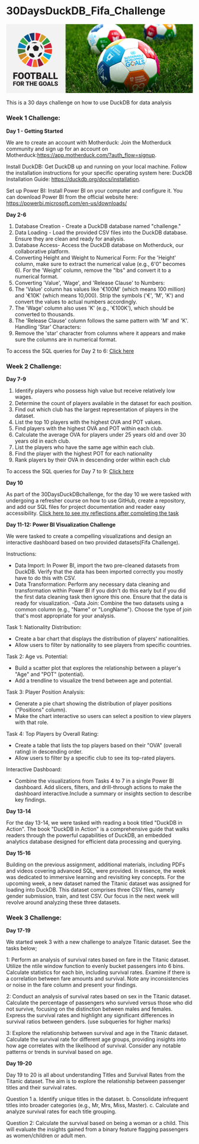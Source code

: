 # 30DaysDuckDB_Fifa_Challenge
![](fftg_web_banner-02_0.png)

This is a 30 days challenge on how to use DuckDB for data analysis

### Week 1 Challenge:

**Day 1 - Getting Started**

We are to create an account with Motherduck: Join the Motherduck community and sign up for an account on Motherduck:https://app.motherduck.com/?auth_flow=signup.

Install DuckDB: Get DuckDB up and running on your local machine. Follow the installation instructions for your specific operating system here: DuckDB Installation Guide: https://duckdb.org/docs/installation.

Set up Power BI: Install Power BI on your computer and configure it. You can download Power BI from the official website here: https://powerbi.microsoft.com/en-us/downloads/

**Day 2-6**

1. Database Creation - Create a DuckDB database named "challenge."
2. Data Loading - Load the provided CSV files into the DuckDB database. Ensure they are clean and ready for analysis.
3. Database Access- Access the DuckDB database on Motherduck, our collaborative platform.
4. Converting Height and Weight to Numerical Form:
 For the 'Height' column, make sure to extract the numerical value (e.g., 6'0" becomes 6).
 For the 'Weight' column, remove the "lbs" and convert it to a numerical format.
5. Converting 'Value', 'Wage', and 'Release Clause' to Numbers:
6. The 'Value' column has values like '€100M' (which means 100 million) and '€10K' (which means 10,000). Strip the symbols ('€', 'M', 'K') and convert the values to actual numbers accordingly.
7. The 'Wage' column also uses 'K' (e.g., '€100K'), which should be converted to thousands.
8. The 'Release Clause' column follows the same pattern with 'M' and 'K'.
Handling 'Star' Characters:
9. Remove the 'star' character from columns where it appears and make sure the columns are in numerical format.
    
To access the SQL queries for Day 2 to 6: [Click here](https://github.com/Ajiolab1/30DaysDuckDB_Fifa_Challenge/blob/main/Day%202-6.sql)

### Week 2 Challenge:

**Day 7-9**
1. Identify players who possess high value but receive relatively low wages.
2. Determine the count of players available in the dataset for each position.
3. Find out which club has the largest representation of players in the dataset.
4. List the top 10 players with the highest OVA and POT values.
5. Find players with the highest OVA and POT within each club.
6. Calculate the average OVA for players under 25 years old and over 30 years old in each club.
7. List the players who have the same age within each club.
8. Find the player with the highest POT for each nationality
9. Rank players by their OVA in descending order within each club
    
To access the SQL queries for Day 7 to 9: [Click here](https://github.com/Ajiolab1/30DaysDuckDB_Fifa_Challenge/blob/main/Day%207-9.sql)

**Day 10**

As part of the 30DaysDuckDBchallenge, for the day 10 we were tasked with undergoing a refresher course on how to use GitHub, create a repository, and add our SQL files for project documentation and reader easy accessibility. [Click here to see my reflections after completing the task](https://www.linkedin.com/posts/ajiola-oluwabukunmi_30daysduckdbchallenge-activity-7128844753659441152-tbW8?utm_source=share&utm_medium=member_desktop)

**Day 11-12: Power BI Visualization Challenge**

We were tasked to create a compelling visualizations and design an interactive dashboard based on two provided datasets(Fifa Challenge). 

Instructions:

- Data Import: In Power BI, import the two pre-cleaned datasets from DuckDB. Verify that the data has been imported correctly you mostly have to do this with CSV.
- Data Transformation: Perform any necessary data cleaning and transformation within Power BI if you didn't do this early but if you did the first data cleaning task then ignore this one. Ensure that the data is ready for visualization.
-Data Join: Combine the two datasets using a common column (e.g., "Name" or "LongName"). Choose the type of join that's most appropriate for your analysis.

Task 1: Nationality Distribution:
- Create a bar chart that displays the distribution of players' nationalities.
- Allow users to filter by nationality to see players from specific countries.
  
Task 2: Age vs. Potential:
- Build a scatter plot that explores the relationship between a player's "Age" and "POT" (potential).
- Add a trendline to visualize the trend between age and potential.
  
Task 3: Player Position Analysis:
- Generate a pie chart showing the distribution of player positions ("Positions" column).
- Make the chart interactive so users can select a position to view players with that role.

Task 4: Top Players by Overall Rating:
- Create a table that lists the top players based on their "OVA" (overall rating) in descending order.
- Allow users to filter by a specific club to see its top-rated players.

Interactive Dashboard:
- Combine the visualizations from Tasks 4 to 7 in a single Power BI dashboard. Add slicers, filters, and drill-through actions to make the dashboard interactive.Include a summary or insights section to describe key findings.

**Day 13-14**

For the day 13-14, we were tasked with reading a book titled "DuckDB in Action". The book "DuckDB in Action" is a comprehensive guide that walks readers through the powerful capabilities of DuckDB, an embedded analytics database designed for efficient data processing and querying.

**Day 15-16**

Building on the previous assignment, additional materials, including PDFs and videos covering advanced SQL, were provided. In essence, the week was dedicated to immersive learning and revisiting key concepts. For the upcoming week, a new dataset named the Titanic dataset was assigned for loading into DuckDB. This dataset comprises three CSV files, namely gender submission, train, and test CSV. Our focus in the next week will revolve around analyzing these three datasets.

### Week 3 Challenge:

**Day 17-19**

We started week 3 with a new challenge to analyze Titanic dataset. See the tasks below;

1: Perform an analysis of survival rates based on fare in the Titanic dataset. Utilize the ntile window function to evenly bucket passengers into 6 bins. Calculate statistics for each bin, including survival rates. Examine if there is a correlation between fare amounts and survival. Note any inconsistencies or noise in the fare column and present your findings.

2: Conduct an analysis of survival rates based on sex in the Titanic dataset. Calculate the percentage of passengers who survived versus those who did not survive, focusing on the distinction between males and females. Express the survival rates and highlight any significant differences in survival ratios between genders. (use subqueries for higher marks)

3: Explore the relationship between survival and age in the Titanic dataset. Calculate the survival rate for different age groups, providing insights into how age correlates with the likelihood of survival. Consider any notable patterns or trends in survival based on age.

**Day 19-20**

Day 19 to 20 is all about understanding Titles and Survival Rates from the Titanic dataset. The aim is to explore the relationship between passenger titles and their survival rates.

Question 1
a. Identify unique titles in the dataset.
b. Consolidate infrequent titles into broader categories (e.g., Mr, Mrs, Miss, Master).
c. Calculate and analyze survival rates for each title grouping.

Question 2:  Calculate the survival based on being a woman or a child. This will evaluate the insights gained from a binary feature flagging passengers as women/children or adult men.



